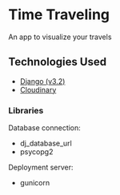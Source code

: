 # Time Traveling

An app to visualize your travels

## Technologies Used

- [Django (v3.2)](https://docs.djangoproject.com/en/3.2/)
- [Cloudinary](https://cloudinary.com/)

### Libraries

Database connection:

- dj_database_url
- psycopg2

Deployment server:

- gunicorn